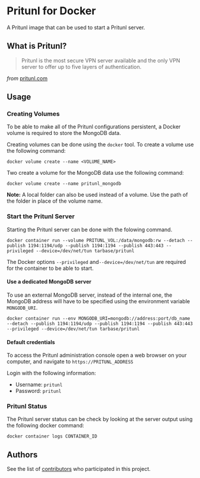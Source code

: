 # Pritunl for Docker

A Pritunl image that can be used to start a Pritunl server.

## What is Pritunl?

> Pritunl is the most secure VPN server available and the only VPN server to offer up to five layers of authentication.

*from* [pritunl.com](https://pritunl.com/)

## Usage

### Creating Volumes

To be able to make all of the Pritunl configurations persistent, a Docker
volume is required to store the MongoDB data.

Creating volumes can be done using the `docker` tool. To create a volume use
the following command:

```
docker volume create --name <VOLUME_NAME>
```

Two create a volume for the MongoDB data use the following command:

```
docker volume create --name pritunl_mongodb
```

**Note:** A local folder can also be used instead of a volume. Use the path of
the folder in place of the volume name.

### Start the Pritunl Server

Starting the Pritunl server can be done with the folowing command.

```
docker container run --volume PRITUNL_VOL:/data/mongodb:rw --detach --publish 1194:1194/udp --publish 1194:1194 --publish 443:443 --privileged --device=/dev/net/tun tarbase/pritunl
```

The Docker options `--privileged` and`--device=/dev/net/tun` are required for
the container to be able to start.

#### Use a dedicated MongoDB server

To use an external MongoDB server, instead of the internal one, the MongoDB
address will have to be specified using the environment variable `MONGODB_URI`.

```
docker container run --env MONGODB_URI=mongodb://address:port/db_name --detach --publish 1194:1194/udp --publish 1194:1194 --publish 443:443 --privileged --device=/dev/net/tun tarbase/pritunl
```

#### Default credentials

To access the Pritunl administration console open a web browser on your
computer, and navigate to `https://PRITUNL_ADDRESS`

Login with the following information:
 * Username: `pritunl`
 * Password: `pritunl`

### Pritunl Status

The Pritunl server status can be check by looking at the server output using
the following docker command:

```
docker container logs CONTAINER_ID
```

## Authors

See the list of [contributors](https://github.com/tarbase/docker-pritunl/contributors)
who participated in this project.
